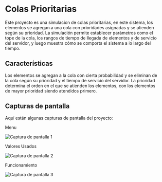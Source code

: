 # Colas Prioritarias

Este proyecto es una simulacion de colas prioritarias, en este sistema, los elementos se agregan a una cola con prioridades asignadas y se atienden según su prioridad. La simulación permite establecer parámetros como el tope de la cola, los rangos de tiempo de llegada de elementos y de servicio del servidor, y luego muestra cómo se comporta el sistema a lo largo del tiempo.

## Características

Los elementos se agregan a la cola con cierta probabilidad y se eliminan de la cola según su prioridad y el tiempo de servicio del servidor. La prioridad determina el orden en el que se atienden los elementos, con los elementos de mayor prioridad siendo atendidos primero.


## Capturas de pantalla

Aquí están algunas capturas de pantalla del proyecto:

Menu

![Captura de pantalla 1](https://i.ibb.co/pJm8Q6S/1.png)

Valores Usados

![Captura de pantalla 2](https://i.ibb.co/sHM0N1Z/Valores-Usados.png)

Funcionamiento

![Captura de pantalla 3](https://i.ibb.co/84T1RNc/Funncioanmiento.png)


